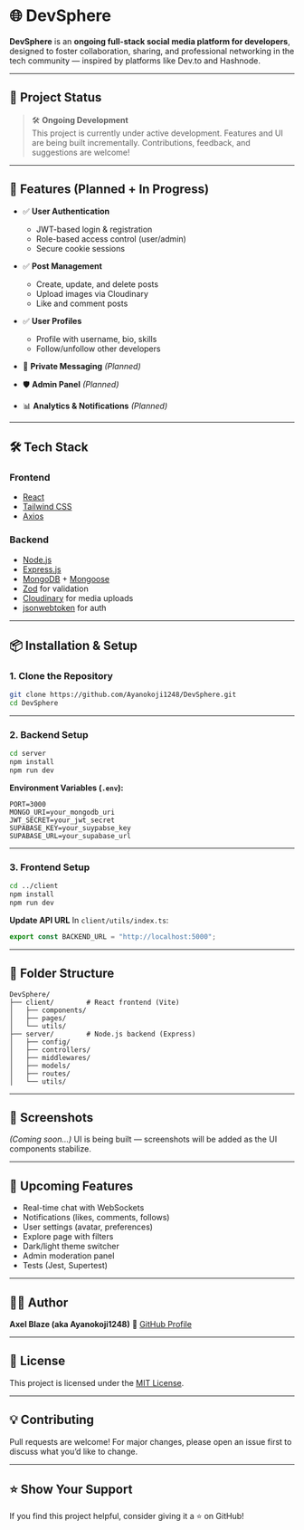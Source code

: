 # 🌐 DevSphere

**DevSphere** is an **ongoing full-stack social media platform for developers**, designed to foster collaboration, sharing, and professional networking in the tech community — inspired by platforms like Dev.to and Hashnode.

---

## 🚧 Project Status

> 🛠 **Ongoing Development**  
This project is currently under active development. Features and UI are being built incrementally. Contributions, feedback, and suggestions are welcome!

---

## 🚀 Features (Planned + In Progress)

- ✅ **User Authentication**
  - JWT-based login & registration
  - Role-based access control (user/admin)
  - Secure cookie sessions

- ✅ **Post Management**
  - Create, update, and delete posts
  - Upload images via Cloudinary
  - Like and comment posts

- ✅ **User Profiles**
  - Profile with username, bio, skills
  - Follow/unfollow other developers

- 🧪 **Private Messaging** *(Planned)*
- 🛡 **Admin Panel** *(Planned)*
- 📊 **Analytics & Notifications** *(Planned)*

---

## 🛠 Tech Stack

### Frontend
- [React](https://reactjs.org/)
- [Tailwind CSS](https://tailwindcss.com/)
- [Axios](https://axios-http.com/)

### Backend
- [Node.js](https://nodejs.org/)
- [Express.js](https://expressjs.com/)
- [MongoDB](https://www.mongodb.com/) + [Mongoose](https://mongoosejs.com/)
- [Zod](https://github.com/colinhacks/zod) for validation
- [Cloudinary](https://cloudinary.com/) for media uploads
- [jsonwebtoken](https://github.com/auth0/node-jsonwebtoken) for auth

---

## 📦 Installation & Setup

### 1. Clone the Repository

```bash
git clone https://github.com/Ayanokoji1248/DevSphere.git
cd DevSphere
````

---

### 2. Backend Setup

```bash
cd server
npm install
npm run dev
```

**Environment Variables (`.env`):**

```env
PORT=3000
MONGO_URI=your_mongodb_uri
JWT_SECRET=your_jwt_secret
SUPABASE_KEY=your_suypabse_key
SUPABASE_URL=your_supabase_url
```

---

### 3. Frontend Setup

```bash
cd ../client
npm install
npm run dev
```

**Update API URL**
In `client/utils/index.ts`:

```ts
export const BACKEND_URL = "http://localhost:5000";
```

---

## 📁 Folder Structure

```
DevSphere/
├── client/        # React frontend (Vite)
│   ├── components/
│   ├── pages/
│   └── utils/
├── server/        # Node.js backend (Express)
│   ├── config/
│   ├── controllers/
│   ├── middlewares/
│   ├── models/
│   ├── routes/
│   └── utils/
```

---

## 📸 Screenshots

*(Coming soon...)*
UI is being built — screenshots will be added as the UI components stabilize.

---

## 🧪 Upcoming Features

* Real-time chat with WebSockets
* Notifications (likes, comments, follows)
* User settings (avatar, preferences)
* Explore page with filters
* Dark/light theme switcher
* Admin moderation panel
* Tests (Jest, Supertest)

---

## 🧑‍💻 Author

**Axel Blaze (aka Ayanokoji1248)**
🔗 [GitHub Profile](https://github.com/Ayanokoji1248)

---

## 📜 License

This project is licensed under the [MIT License](LICENSE).

---

## 💡 Contributing

Pull requests are welcome! For major changes, please open an issue first to discuss what you’d like to change.

---

## ⭐ Show Your Support

If you find this project helpful, consider giving it a ⭐ on GitHub!


